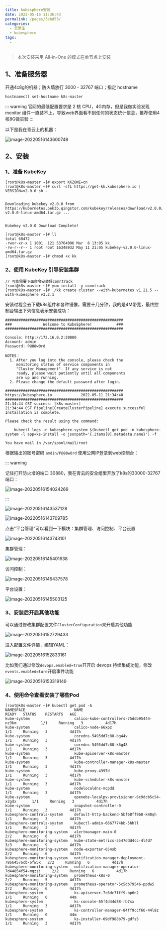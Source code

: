 ```yaml
---
title: kubesphere安装
date: 2022-05-16 11:36:43
permalink: /pages/3ebd53/
categories:
  - 云原生
  - kubesphere
tags:
  - 
---
```


>本次安装采用 All-in-One 的模式在单节点上安装

## 1、准备服务器

开通4c8g的机器；防火墙放行 3000 - 32767 端口；指定 hostname

```shell
hostnamectl set-hostname k8s-master
```



::: warning
官网的最低配置要求是 2 核 CPU，4G内存，但是我做实验发现 monitor 组件一直装不上，导致web界面看不到任何的状态统计信息，推荐使用4核8G做实验
:::

以下是我在青云上的机器：

![image-20220516143600748](http://img.zhoubg.cn/static/image-20220516143600748.png)



## 2、安装

### 1、准备 KubeKey

```shell
[root@k8s-master ~]# export KKZONE=cn
[root@k8s-master ~]# curl -sfL https://get-kk.kubesphere.io | VERSION=v2.0.0 sh -


Downloading kubekey v2.0.0 from https://kubernetes.pek3b.qingstor.com/kubekey/releases/download/v2.0.0/kubekey-v2.0.0-linux-amd64.tar.gz ...


Kubekey v2.0.0 Download Complete!

[root@k8s-master ~]# ll
total 68472
-rwxr-xr-x 1 1001  121 53764096 Mar  8 13:05 kk
-rw-r--r-- 1 root root 16348932 May 11 21:05 kubekey-v2.0.0-linux-amd64.tar.gz
[root@k8s-master ~]# chmod +x kk 
```



### 2、使用 KubeKey 引导安装集群

```shell
// 可能需要下面命令安装好conntrack
[root@k8s-master ~]# yum install -y conntrack
[root@k8s-master ~]# ./kk create cluster --with-kubernetes v1.21.5 --with-kubesphere v3.2.1
```

安装过程会去下载k8s组件和各种镜像，需要十几分钟，我的是4M带宽，最终控制台输出下列信息表示安装成功：

```shell
#####################################################
###              Welcome to KubeSphere!           ###
#####################################################

Console: http://172.16.0.2:30880
Account: admin
Password: P@88w0rd

NOTES：
  1. After you log into the console, please check the
     monitoring status of service components in
     "Cluster Management". If any service is not
     ready, please wait patiently until all components 
     are up and running.
  2. Please change the default password after login.

#####################################################
https://kubesphere.io             2022-05-11 21:34:40
#####################################################
21:34:44 CST success: [k8s-master]
21:34:44 CST Pipeline[CreateClusterPipeline] execute successful
Installation is complete.

Please check the result using the command:

	kubectl logs -n kubesphere-system $(kubectl get pod -n kubesphere-system -l app=ks-install -o jsonpath='{.items[0].metadata.name}') -f

You have mail in /var/spool/mail/root
```

根据输出的账号密码 `amdin/P@88w0rd` 使用公网IP登录到web控制台：

::: warning

记住打开防火墙的端口 30880，我在青云的安全组里开放了k8s的30000-32767端口：

![image-20220516154024269](http://img.zhoubg.cn/static/image-20220516154024269.png)

:::

![image-20220516143537128](http://img.zhoubg.cn/static/image-20220516143537128.png)



![image-20220516143709785](http://img.zhoubg.cn/static/image-20220516143709785.png)

点击"平台管理"可以看到一下模块：集群管理、访问控制、平台设置

![image-20220516143743101](http://img.zhoubg.cn/static/image-20220516143743101.png)

集群管理：

![image-20220516145401638](http://img.zhoubg.cn/static/image-20220516145401638.png)

访问控制：

![image-20220516145437578](http://img.zhoubg.cn/static/image-20220516145437578.png)

平台设置：

![image-20220516145503125](http://img.zhoubg.cn/static/image-20220516145503125.png)



### 3、安装后开启其他功能

可以通过修改集群配置文件`ClusterConfiguration`来开启其他功能

![image-20220516152729433](http://img.zhoubg.cn/static/image-20220516152729433.png)

进入配置文件详情，编辑YAML：

![image-20220516152833161](http://img.zhoubg.cn/static/image-20220516152833161.png)

比如我们通过修改`devops.enabled=true`开开启 devops 持续集成功能，修改`events.enabled=ture`开启事件功能

![image-20220516153319149](http://img.zhoubg.cn/static/image-20220516153319149.png)





### 4、使用命令查看安装了哪些Pod

```shell
[root@k8s-master ~]# kubectl get pod -A
NAMESPACE                      NAME                                               READY   STATUS    RESTARTS   AGE
kube-system                    calico-kube-controllers-75ddb95444-nz9km           1/1     Running   3          4d17h
kube-system                    calico-node-66xpz                                  1/1     Running   3          4d17h
kube-system                    coredns-5495dd7c88-bg44v                           1/1     Running   3          4d17h
kube-system                    coredns-5495dd7c88-k6g48                           1/1     Running   3          4d17h
kube-system                    kube-apiserver-k8s-master                          1/1     Running   3          4d17h
kube-system                    kube-controller-manager-k8s-master                 1/1     Running   3          4d17h
kube-system                    kube-proxy-4997d                                   1/1     Running   3          4d17h
kube-system                    kube-scheduler-k8s-master                          1/1     Running   3          4d17h
kube-system                    nodelocaldns-mcpdd                                 1/1     Running   3          4d17h
kube-system                    openebs-localpv-provisioner-6c9dcb5c54-x2gdx       1/1     Running   3          4d17h
kube-system                    snapshot-controller-0                              1/1     Running   3          4d17h
kubesphere-controls-system     default-http-backend-5bf68ff9b8-k48qh              1/1     Running   3          4d17h
kubesphere-controls-system     kubectl-admin-6667774bb-5hhll                      1/1     Running   3          4d17h
kubesphere-monitoring-system   alertmanager-main-0                                2/2     Running   6          4d17h
kubesphere-monitoring-system   kube-state-metrics-5547ddd4cc-4l4d7                3/3     Running   9          4d17h
kubesphere-monitoring-system   node-exporter-654sb                                2/2     Running   6          4d17h
kubesphere-monitoring-system   notification-manager-deployment-78664576cb-6fw5x   2/2     Running   6          4d17h
kubesphere-monitoring-system   notification-manager-operator-7d44854f54-mgzzj     2/2     Running   6          4d17h
kubesphere-monitoring-system   prometheus-k8s-0                                   2/2     Running   5          4d17h
kubesphere-monitoring-system   prometheus-operator-5c5db79546-ppdw5               2/2     Running   6          4d17h
kubesphere-system              ks-apiserver-7c6dc7fff9-bp6n2                      1/1     Running   0          44m
kubesphere-system              ks-console-65f4d44d88-rb7sx                        1/1     Running   3          4d17h
kubesphere-system              ks-controller-manager-84ff9ccf66-44l8z             1/1     Running   0          44m
kubesphere-system              ks-installer-69df988b79-gdfs5                      1/1     Running   3          4d17h
```



